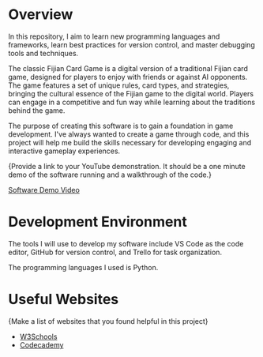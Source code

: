 # Overview

In this repository, I aim to learn new programming languages and frameworks, learn best practices for version control, and master debugging tools and techniques.

The classic Fijian Card Game is a digital version of a traditional Fijian card game, designed for players to enjoy with friends or against AI opponents. The game features a set of unique rules, card types, and strategies, bringing the cultural essence of the Fijian game to the digital world. Players can engage in a competitive and fun way while learning about the traditions behind the game.

The purpose of creating this software is to gain a foundation in game development. I've always wanted to create a game through code, and this project will help me build the  skills necessary for developing engaging and interactive gameplay experiences.

{Provide a link to your YouTube demonstration.  It should be a one minute demo of the software running and a walkthrough of the code.}

[Software Demo Video](https://youtu.be/4rIqu2zKiZM)

# Development Environment

The tools I will use to develop my software include VS Code as the code editor, GitHub for version control, and Trello for task organization.

The programming languages I used is Python.

# Useful Websites

{Make a list of websites that you found helpful in this project}
* [W3Schools](https://www.w3schools.com/python/default.asp)
* [Codecademy](https://www.codecademy.com/catalog/language/python)
